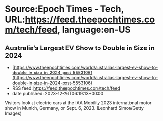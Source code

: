 # Source:Epoch Times - Tech, URL:https://feed.theepochtimes.com/tech/feed, language:en-US

## Australia’s Largest EV Show to Double in Size in 2024
 - [https://www.theepochtimes.com/world/australias-largest-ev-show-to-double-in-size-in-2024-post-5553106](https://www.theepochtimes.com/world/australias-largest-ev-show-to-double-in-size-in-2024-post-5553106)
 - RSS feed: https://feed.theepochtimes.com/tech/feed
 - date published: 2023-12-26T06:19:13+00:00

Visitors look at electric cars at the IAA Mobility 2023 international motor show in Munich, Germany, on Sept. 6, 2023. (Leonhard Simon/Getty Images)


